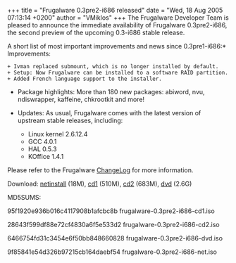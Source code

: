 +++
title = "Frugalware 0.3pre2-i686 released"
date = "Wed, 18 Aug 2005 07:13:14 +0200"
author = "VMiklos"
+++
The Frugalware Developer Team is pleased to announce the immediate availability of Frugalware 0.3pre2-i686, the second preview of the upcoming 0.3-i686 stable release.  

 A short list of most important improvements and news since 0.3pre1-i686:* Improvements:  

	+ Ivman replaced submount, which is no longer installed by default.
	+ Setup: Now Frugalware can be installed to a software RAID partition.
	+ Added French language support to the installer.
* Package highlights: More than 180 new packages: abiword, nvu, ndiswrapper, kaffeine, chkrootkit and more!
* Updates: As usual, Frugalware comes with the latest version of upstream stable releases, including:  

	+ Linux kernel 2.6.12.4
	+ GCC 4.0.1
	+ HAL 0.5.3
	+ KOffice 1.4.1

  

 Please refer to the Frugalware [ChangeLog](changelog.php) for more information.  

 Download: [netinstall](download.php?url=frugalware-current-iso/frugalware-0.3pre2-i686-net.iso) (18M), [cd1](download.php?url=frugalware-current-iso/frugalware-0.3pre2-i686-cd1.iso) (510M), [cd2](download.php?url=frugalware-current-iso/frugalware-0.3pre2-i686-cd2.iso) (683M), [dvd](download.php?url=frugalware-current-iso/frugalware-0.3pre2-i686-dvd.iso) (2.6G)  

 MD5SUMS:  

95f1920e936b016c4117908b1afcbc8b frugalware-0.3pre2-i686-cd1.iso  

 28643f599df88e72cf4830a6f5e533d2 frugalware-0.3pre2-i686-cd2.iso  

 6466754fd31c3454e6f50bb848660828 frugalware-0.3pre2-i686-dvd.iso  

 9f85841e54d326b97215cb164daebf54 frugalware-0.3pre2-i686-net.iso  

  

